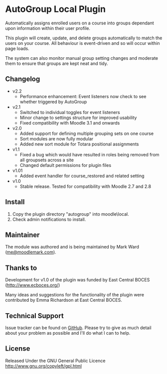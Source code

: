 # AutoGroup Local Plugin

Automatically assigns enrolled users on a course into groups
dependant upon information within their user profile.

This plugin will create, update, and delete groups automatically
to match the users on your course. All behaviour is event-driven
and so will occur within page loads.

The system can also monitor manual group setting changes and
moderate them to ensure that groups are kept neat and tidy.

## Changelog
* v2.2 
  * Performance enhancement: Event listeners now check to see whether triggered by AutoGroup 
* v2.1
  * Switched to individual toggles for event listeners
  * Minor change to settings structure for improved usability
  * Fixed compatibility with Moodle 3.1 and onwards
* v2.0
  * Added support for defining multiple grouping sets on one course
  * Sort modules are now fully modular
  * Added new sort module for Totara positional assignments
* v1.1
  * Fixed a bug which would have resulted in roles being removed from all groupsets across a site
  * Changed default permissions for plugin files 
* v1.01
  * Added event handler for course_restored and related setting
* v1.0
  * Stable release. Tested for compatibility with Moodle 2.7 and 2.8

## Install

1. Copy the plugin directory "autogroup" into moodle\local\.
2. Check admin notifications to install.

## Maintainer

The module was authored and is being maintained by Mark Ward (me@moodlemark.com).

## Thanks to

Development for v1.0 of the plugin was funded by East Central BOCES (http://www.ecboces.org/)

Many ideas and suggestions for the functionality of the plugin were contributed
by Emma Richardson at East Central BOCES.

## Technical Support

Issue tracker can be found on [GitHub](https://github.com/markward/local_autogroup/issues). Please
try to give as much detail about your problem as possible and I'll do what I can to help.

## License

Released Under the GNU General Public Licence http://www.gnu.org/copyleft/gpl.html
